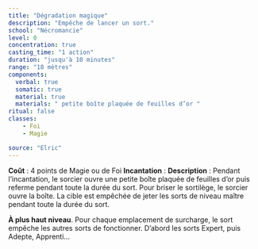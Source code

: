 ```yaml
---
title: "Dégradation magique"
description: "Empêche de lancer un sort."
school: "Nécromancie"
level: 0
concentration: true
casting_time: "1 action"
duration: "jusqu'à 10 minutes"
range: "18 mètres"
components:
  verbal: true
  somatic: true
  material: true
  materials: " petite boîte plaquée de feuilles d’or "
ritual: false
classes:
    - Foi
    - Magie

source: "Elric"
---
```

**Coût** : 4 points de Magie ou de Foi
**Incantation** : 
**Description** : Pendant l’incantation, le sorcier ouvre une petite boîte plaquée de feuilles d’or puis referme pendant toute la durée du sort. Pour briser le sortilège, le sorcier ouvre la boîte. La cible est empêchée de jeter les sorts de niveau maître pendant toute la durée du sort.   


**À plus haut niveau**. Pour chaque emplacement de surcharge, le sort empêche les autres sorts de fonctionner. D’abord les sorts Expert, puis Adepte, Apprenti...   
